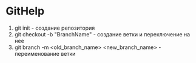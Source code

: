 # GitHelp
1. git init  - создание репозитория
2. git checkout -b "BranchName" - создание ветки и переключение на нее
3. git branch -m <old_branch_name> <new_branch_name> - переименование ветки
